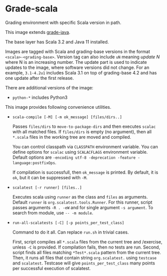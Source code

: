 # Grade-scala

Grading environment with specific Scala version in path.

This image extends [grade-java](https://github.com/apluslms/grade-java).

The base layer has Scala 3.2 and Java 11 installed.

Images are tagged with Scala and grading-base versions in the format `<scala>-<grading-base>`.
Version tag can also include `uN` meaning *update N* where N is an increasing number.
The update part is used to indicate updates to the image, where software versions did not change.
For an example, `3.1-4.2u1` includes Scala 3.1 on top of grading-base 4.2 and has one update after the first release.

There are additional versions of the image:

* `python-*` includes Python3


This image provides following convenience utilities.

* `scala-compile [-M] [-m ok_message] [files/dirs..]`

    Passes `files/dirs` to `move-to-package-dirs` and then executes `scalac` with all matched files.
    If `files/dirs` is empty (no argument), then all `*.scala` files in the working tree are moved and compiled.

    You can control classpath via `CLASSPATH` environment variable.
    You can define options for `scalac` using `SCALACFLAGS` environment variable.
    Default options are `-encoding utf-8 -deprecation -feature -language:postfixOps`.

    If compilation is successfull, then `ok_message` is printed.
    By default, it is `ok`, but it can be suppressed with `-M`.

* `scalatest [-r runner] [files..]`

    Executes scala using `runner` as the class and `files` as arguments.
    Default `runner` is `org.scalatest.tools.Runner`.
    For this runner, script passes arguments `-R . -eW` and for single argument `-s argument`.
    To search from module, use `-- -m module`.

* `run-all-scalatests [-C] [-p points_per_test_class]`

    Command to do it all.
    Can replace `run.sh` in trivial cases.

    First, script compiles all `*.scala` files from the current tree and /exercise, unless `-C` is provided.
    If compilation fails, then no tests are run.
    Second, script finds all files matching `*Test*.scala` pattern from the current tree.
    Then, it runs all files that contain string `org.scalatest.` using `testcase` and `scalatest`.
    Testcase will give `points_per_test_class` many points per successful execution of scalatest.
